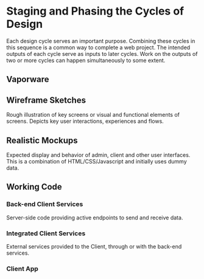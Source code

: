 # Staging and Phasing the Cycles of Design

Each design cycle serves an important purpose.  Combining these cycles in this sequence is a common way to complete a web project. The intended outputs of each cycle serve as inputs to later cycles. Work on the outputs of two or more cycles can happen simultaneously to some extent. 

## Vaporware

## Wireframe Sketches 

Rough illustration of key screens or visual and functional elements of screens.  Depicts key user interactions, experiences and flows.

## Realistic Mockups 

Expected display and behavior of admin, client and other user interfaces. This is a combination of HTML/CSS/Javascript and initially uses dummy data.  

## Working Code

### Back-end Client Services 

Server-side code providing active endpoints to send and receive data.

### Integrated Client Services

External services provided to the Client, through or with the back-end services.

### Client App

### 






